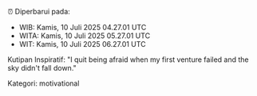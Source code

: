 ⏰ Diperbarui pada:
- WIB: Kamis, 10 Juli 2025 04.27.01 UTC
- WITA: Kamis, 10 Juli 2025 05.27.01 UTC
- WIT: Kamis, 10 Juli 2025 06.27.01 UTC

Kutipan Inspiratif:
"I quit being afraid when my first venture failed and the sky didn't fall down."


Kategori: motivational


